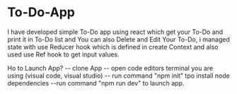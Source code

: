 # To-Do-App
I have developed simple To-Do app using react which get your To-Do and print it in To-Do list and You can also Delete and Edit Your To-Do, i managed state with use Reducer hook which is defined in create Context and also used use Ref hook to get input values.  

Ho to Launch App?
-- clone App
-- open code editors terminal you are using (visual code, visual studio)
-- run command "npm init" tpo install node dependencies
--run command "npm run dev" to launch app.
